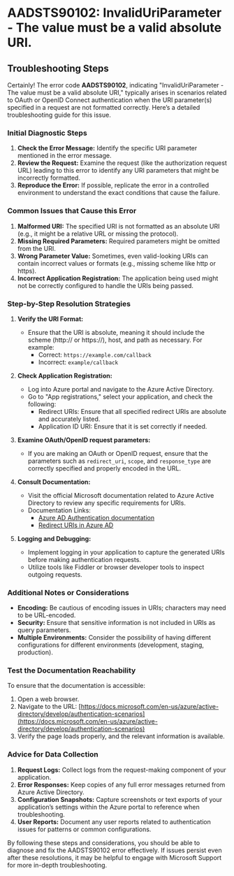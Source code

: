 
# AADSTS90102: InvalidUriParameter - The value must be a valid absolute URI.


## Troubleshooting Steps
Certainly! The error code **AADSTS90102**, indicating "InvalidUriParameter - The value must be a valid absolute URI," typically arises in scenarios related to OAuth or OpenID Connect authentication when the URI parameter(s) specified in a request are not formatted correctly. Here’s a detailed troubleshooting guide for this issue.

### Initial Diagnostic Steps

1. **Check the Error Message:** Identify the specific URI parameter mentioned in the error message.
2. **Review the Request:** Examine the request (like the authorization request URL) leading to this error to identify any URI parameters that might be incorrectly formatted.
3. **Reproduce the Error:** If possible, replicate the error in a controlled environment to understand the exact conditions that cause the failure. 

### Common Issues that Cause this Error

1. **Malformed URI:** The specified URI is not formatted as an absolute URI (e.g., it might be a relative URL or missing the protocol).
2. **Missing Required Parameters:** Required parameters might be omitted from the URI.
3. **Wrong Parameter Value:** Sometimes, even valid-looking URIs can contain incorrect values or formats (e.g., missing scheme like http or https).
4. **Incorrect Application Registration:** The application being used might not be correctly configured to handle the URIs being passed.

### Step-by-Step Resolution Strategies

1. **Verify the URI Format:**
   - Ensure that the URI is absolute, meaning it should include the scheme (http:// or https://), host, and path as necessary. For example:
     - Correct: `https://example.com/callback`
     - Incorrect: `example/callback`
  
2. **Check Application Registration:**
   - Log into Azure portal and navigate to the Azure Active Directory.
   - Go to "App registrations," select your application, and check the following:
     - Redirect URIs: Ensure that all specified redirect URIs are absolute and accurately listed.
     - Application ID URI: Ensure that it is set correctly if needed.

3. **Examine OAuth/OpenID request parameters:**
   - If you are making an OAuth or OpenID request, ensure that the parameters such as `redirect_uri`, `scope`, and `response_type` are correctly specified and properly encoded in the URL.

4. **Consult Documentation:**
   - Visit the official Microsoft documentation related to Azure Active Directory to review any specific requirements for URIs.
   - Documentation Links:
     - [Azure AD Authentication documentation](https://docs.microsoft.com/en-us/azure/active-directory/develop/authentication-scenarios)
     - [Redirect URIs in Azure AD](https://docs.microsoft.com/en-us/azure/active-directory/develop/v1-app-redirect-uri)

5. **Logging and Debugging:**
   - Implement logging in your application to capture the generated URIs before making authentication requests.
   - Utilize tools like Fiddler or browser developer tools to inspect outgoing requests.

### Additional Notes or Considerations

- **Encoding:** Be cautious of encoding issues in URIs; characters may need to be URL-encoded.
- **Security:** Ensure that sensitive information is not included in URIs as query parameters.
- **Multiple Environments:** Consider the possibility of having different configurations for different environments (development, staging, production).

### Test the Documentation Reachability

To ensure that the documentation is accessible:
1. Open a web browser.
2. Navigate to the URL: [https://docs.microsoft.com/en-us/azure/active-directory/develop/authentication-scenarios](https://docs.microsoft.com/en-us/azure/active-directory/develop/authentication-scenarios)
3. Verify the page loads properly, and the relevant information is available.

### Advice for Data Collection

1. **Request Logs:** Collect logs from the request-making component of your application.
2. **Error Responses:** Keep copies of any full error messages returned from Azure Active Directory.
3. **Configuration Snapshots:** Capture screenshots or text exports of your application’s settings within the Azure portal to reference when troubleshooting.
4. **User Reports:** Document any user reports related to authentication issues for patterns or common configurations.

By following these steps and considerations, you should be able to diagnose and fix the AADSTS90102 error effectively. If issues persist even after these resolutions, it may be helpful to engage with Microsoft Support for more in-depth troubleshooting.